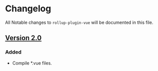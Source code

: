 # Changelog

All Notable changes to `rollup-plugin-vue` will be documented in this file.

## [Version 2.0][2.0.0]

### Added
- Compile *.vue files.

[2.0.0]: https://github.com/znck/rollup-plugin-vue/compare/v1.0.3...v2.0.0
